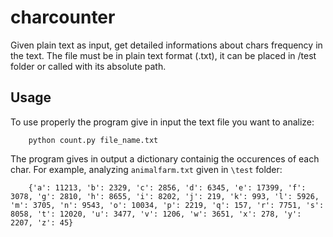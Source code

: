 # charcounter
Given plain text as input, get detailed informations about chars frequency in the text. The file must be in plain text format (.txt), it can be placed in /test folder or called with its absolute path.

## Usage

To use properly the program give in input the text file you want to analize:

```
    python count.py file_name.txt
```

The program gives in output a dictionary containig the occurences of each char. For example, analyzing `animalfarm.txt` given in `\test` folder:

```
    {'a': 11213, 'b': 2329, 'c': 2856, 'd': 6345, 'e': 17399, 'f': 3078, 'g': 2810, 'h': 8655, 'i': 8202, 'j': 219, 'k': 993, 'l': 5926, 'm': 3705, 'n': 9543, 'o': 10034, 'p': 2219, 'q': 157, 'r': 7751, 's': 8058, 't': 12020, 'u': 3477, 'v': 1206, 'w': 3651, 'x': 278, 'y': 2207, 'z': 45}
```
